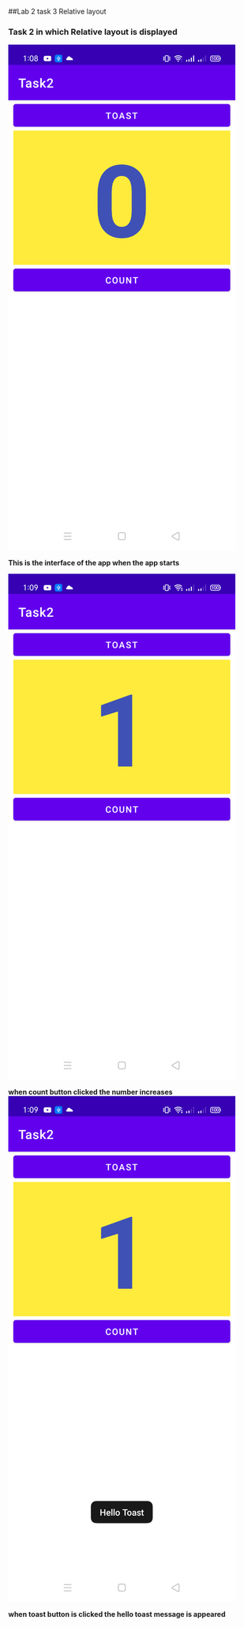 ##Lab 2 task 3 Relative layout

### Task 2 in which Relative layout is displayed

![img](1.png)

**This is the interface of the app when the app starts**

![img](2.png)

**when count button clicked the number increases**
![img](3.png)

**when toast button is clicked the hello toast message is appeared**